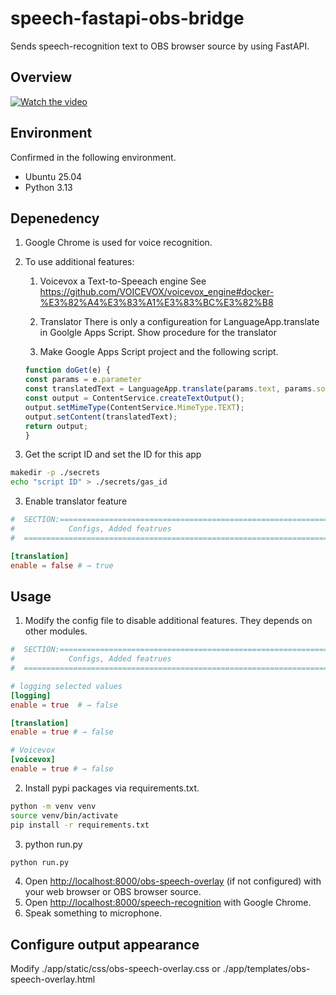# speech-fastapi-obs-bridge

Sends speech-recognition text to OBS browser source by using FastAPI.

## Overview

[![Watch the video](https://img.youtube.com/vi/tMdX_syaPS4/maxresdefault.jpg)](https://youtu.be/tMdX_syaPS4)

## Environment

Confirmed in the following environment.

- Ubuntu 25.04
- Python 3.13

## Depenedency

1. Google Chrome is used for voice recognition.

1. To use additional features:

    1. Voicevox a Text-to-Speeach engine
    See  <https://github.com/VOICEVOX/voicevox_engine#docker-%E3%82%A4%E3%83%A1%E3%83%BC%E3%82%B8>

    1. Translator
    There is only a configureation for LanguageApp.translate in Goolgle Apps Script.
    Show procedure for the translator
    1. Make Google Apps Script project and the following script.

    ```javascript
    function doGet(e) {
    const params = e.parameter
    const translatedText = LanguageApp.translate(params.text, params.source, params.target);
    const output = ContentService.createTextOutput();
    output.setMimeType(ContentService.MimeType.TEXT);
    output.setContent(translatedText);
    return output;
    }
    ```

2. Get the script ID and set the ID for this app

```bash
makedir -p ./secrets
echo "script ID" > ./secrets/gas_id
```

3. Enable translator feature

```toml ./app/config/app_config.toml
#  SECTION:============================================================= 
#            Configs, Added featrues     
#  ===================================================================== 

[translation]
enable = false # → true
```

## Usage

1. Modify the config file to disable
additional features. They depends on other modules.

```toml ./app/config/app_config.toml
#  SECTION:============================================================= 
#            Configs, Added featrues     
#  ===================================================================== 

# logging selected values
[logging]
enable = true  # → false

[translation]
enable = true # → false

# Voicevox
[voicevox]
enable = true # → false
```

2. Install pypi packages via requirements.txt.

```bash
python -m venv venv
source venv/bin/activate
pip install -r requirements.txt

```

3. python run.py

```bash
python run.py
```

4. Open <http://localhost:8000/obs-speech-overlay> (if not configured) with your web browser or OBS browser source.
5. Open <http://localhost:8000/speech-recognition> with Google Chrome.
6. Speak something to microphone.

## Configure output appearance

Modify ./app/static/css/obs-speech-overlay.css or ./app/templates/obs-speech-overlay.html
